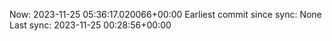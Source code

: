 Now: 2023-11-25 05:36:17.020066+00:00 Earliest commit since sync: None Last sync: 2023-11-25 00:28:56+00:00
